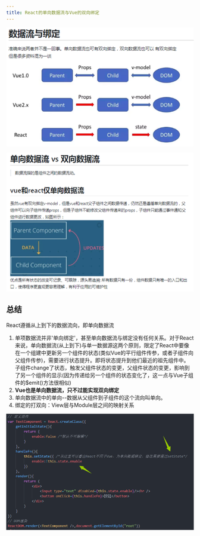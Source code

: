 ```yaml
---
title: React的单向数据流与Vue的双向绑定
---
```


![数据流与绑定](./images/1291869-20200308214109814-1737639737.png)

![单向数据流vs双向数据流](./images/1291869-20200308214048074-1497264494.png)

## 总结

React遵循从上到下的数据流向，即单向数据流

1. 单项数据流并非'单向绑定'，甚至单向数据流与绑定没有任何关系。对于React来说，单向数据流(从上到下)与单一数据源这两个原则，限定了React中要像在一个组建中更新另一个组件的状态(类似Vue的平行组件传参，或者子组件向父组件传参)，需要进行状态提升。即将状态提升到他们最近的祖先组件中。子组件change了状态，触发父组件状态的变更，父组件状态的变更，影响到了另一个组件的显示(因为传递给另一个组件的状态变化了，这一点与Vue子组件的$emit()方法很相似)
2. **Vue也是单向数据流，只不过能实现双向绑定**
3. 单向数据流中的单向--数据从父组件到子组件的这个流向叫单向。
4. 绑定的打双向：View层与Module层之间的映射关系

![react单向数据绑定](./images/1291869-20200309154704726-905722431.png)